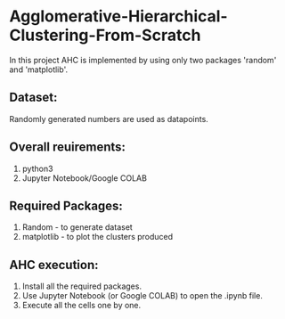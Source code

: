 # Agglomerative-Hierarchical-Clustering-From-Scratch

In this project AHC is implemented by using only two packages 'random' and 'matplotlib'.

## Dataset:
Randomly generated numbers are used as datapoints.

## Overall reuirements:
1. python3
2. Jupyter Notebook/Google COLAB

## Required Packages:
1. Random - to generate dataset
2. matplotlib - to plot the clusters produced

## AHC execution:
1. Install all the required packages.
2. Use Jupyter Notebook (or Google COLAB) to open the .ipynb file.
3. Execute all the cells one by one.

